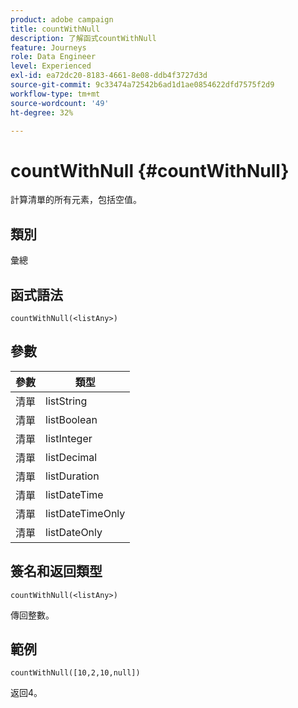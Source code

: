 ```yaml
---
product: adobe campaign
title: countWithNull
description: 了解函式countWithNull
feature: Journeys
role: Data Engineer
level: Experienced
exl-id: ea72dc20-8183-4661-8e08-ddb4f3727d3d
source-git-commit: 9c33474a72542b6ad1d1ae0854622dfd7575f2d9
workflow-type: tm+mt
source-wordcount: '49'
ht-degree: 32%

---
```


# countWithNull {#countWithNull}

計算清單的所有元素，包括空值。

## 類別

彙總

## 函式語法

`countWithNull(<listAny>)`

## 參數

| 參數 | 類型 |
|-----------|------------------|
| 清單 | listString |
| 清單 | listBoolean |
| 清單 | listInteger |
| 清單 | listDecimal |
| 清單 | listDuration |
| 清單 | listDateTime |
| 清單 | listDateTimeOnly |
| 清單 | listDateOnly |

## 簽名和返回類型

`countWithNull(<listAny>)`

傳回整數。

## 範例

`countWithNull([10,2,10,null])`

返回4。
